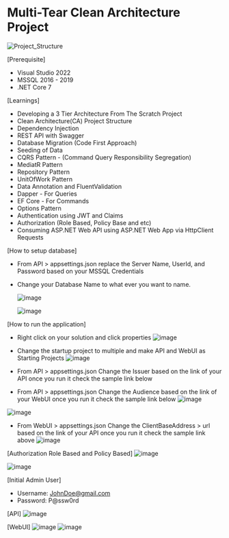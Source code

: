# Multi-Tear Clean Architecture Project



![Project_Structure](https://github.com/MansanasCatch/CleanArchitectureProject/assets/51433693/ff6fbf3c-8297-46ff-bdce-e25f5bcb5698)

[Prerequisite]
- Visual Studio 2022
- MSSQL 2016 - 2019
- .NET Core 7



[Learnings]
- Developing a 3 Tier Architecture From The Scratch Project
- Clean Architecture(CA) Project Structure
- Dependency Injection
- REST API with Swagger
- Database Migration (Code First Approach)
- Seeding of Data
- CQRS Pattern - (Command Query Responsibility Segregation)
- MediatR Pattern
- Repository Pattern
- UnitOfWork Pattern
- Data Annotation and FluentValidation
- Dapper - For Queries
- EF Core - For Commands
- Options Pattern
- Authentication using JWT and Claims
- Authorization (Role Based, Policy Base and etc)
- Consuming ASP.NET Web API using ASP.NET Web App via HttpClient Requests

[How to setup database]

- From API > appsettings.json replace the Server Name, UserId, and Password based on your MSSQL Credentials
- Change your Database Name to what ever you want to name.
  
  ![image](https://github.com/MansanasCatch/CleanArchitectureProject/assets/51433693/af34c03f-032c-43ce-bd3c-1182a8a2952a)

  ![image](https://github.com/MansanasCatch/CleanArchitectureProject/assets/51433693/5a928885-603a-48f2-88f7-17a1f5a0f146)


[How to run the application]

- Right click on your solution and click properties
  ![image](https://github.com/MansanasCatch/CleanArchitectureProject/assets/51433693/05c89dc4-3f57-417e-8a58-c2e061118be2)
  
- Change the startup project to multiple and make API and WebUI as Starting Projects
  ![image](https://github.com/MansanasCatch/CleanArchitectureProject/assets/51433693/690457ab-f027-4b7e-952b-109787c38e31)

- From API > appsettings.json Change the Issuer based on the link of your API once you run it check the sample link below
- From API > appsettings.json Change the Audience based on the link of your WebUI once you run it check the sample link below
![image](https://github.com/MansanasCatch/CleanArchitectureProject/assets/51433693/7854be49-a395-4765-aa32-7d43ca053996)

![image](https://github.com/MansanasCatch/CleanArchitectureProject/assets/51433693/e5d099c8-6542-4af7-9ad0-2c98263d93ae)

- From WebUI > appsettings.json Change the ClientBaseAddress > url based on the link of your API once you run it check the sample link above
![image](https://github.com/MansanasCatch/CleanArchitectureProject/assets/51433693/616b431a-ed41-4058-af7b-2c0784a0519f)


[Authorization Role Based and Policy Based]
  ![image](https://github.com/MansanasCatch/CleanArchitectureProject/assets/51433693/f051a311-6c3e-4b49-a0d1-6119051b3daf)

  ![image](https://github.com/MansanasCatch/CleanArchitectureProject/assets/51433693/466e6557-bdc0-4379-9239-35bec864b089)

  
  [Initial Admin User]
  - Username: JohnDoe@gmail.com
  - Password: P@ssw0rd

[API]
  ![image](https://github.com/MansanasCatch/CleanArchitectureProject/assets/51433693/bf9ffb95-99a4-4ff6-ba03-2a15fc134bca)

[WebUI]
  ![image](https://github.com/MansanasCatch/CleanArchitectureProject/assets/51433693/65c7dd6b-64aa-493c-b3e8-2b2073a1d194)
  ![image](https://github.com/MansanasCatch/CleanArchitectureProject/assets/51433693/74d8ee7d-821d-43bd-9cc2-356a8a15d304)
